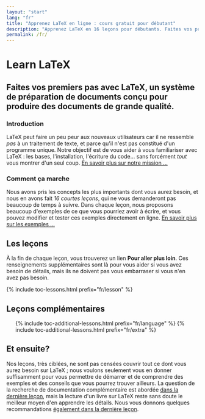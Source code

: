 ```yaml
---
layout: "start"
lang: "fr"
title: "Apprenez LaTeX en ligne : cours gratuit pour débutant"
description: "Apprenez LaTeX en 16 leçons pour débutants. Faites vos premiers pas avec LaTeX, un système de préparation de documents conçu pour produire des documents de grande qualité."
permalink: /fr/
---
```


# Learn LaTeX

<h2 class="heading__introduction">Faites vos premiers pas avec LaTeX, un système de préparation de documents conçu pour produire des documents de grande qualité.</h2>

<div
  class="text-columns">
  <section>
    <h3 class="text-columns__heading">Introduction</h3>
    <p>LaTeX peut faire un peu peur aux nouveaux utilisateurs car il ne ressemble
       <em>pas</em> à un traitement de texte, et parce qu'il n'est pas constitué
       d'un programme unique. Notre objectif est de vous aider à vous familiariser
       avec LaTeX : les bases, l'installation, l'écriture du code&hellip;  sans
       forcément <em>tout</em> vous montrer d'un seul coup.
       <a href="./mission">En savoir plus sur notre mission &hellip;</a></p>
  </section>
  <section>
    <h3 class="text-columns__heading">Comment ça marche</h3>
      <p>Nous avons pris les concepts les plus importants dont vous aurez besoin,
         et nous en avons fait <em>16 courtes leçons</em>, qui ne vous demanderont
         pas beaucoup de temps à suivre. Dans chaque leçon, nous proposons
         beaucoup d'exemples de ce que vous pourriez avoir à écrire, et vous pouvez
         modifier et tester ces exemples directement en ligne.
         <a href="./help#examples">En savoir plus sur les exemples &hellip;</a></p>
  </section>
</div>

<h2 class="heading__toc" id="toc">Les leçons</h2>

<p class="paragraph__toc">À la fin de chaque leçon, vous trouverez un lien <b>Pour aller plus loin</b>. Ces renseignements supplémentaires sont là pour vous aider si vous avez besoin de détails, mais ils ne doivent pas vous embarraser si vous n'en avez pas besoin.</p>

{% include toc-lessons.html prefix="fr/lesson" %}

<h2 class="heading__toc">Leçons complémentaires</h2>
<ul class="lessons-toc">
  {% include toc-additional-lessons.html prefix="fr/language" %}
  {% include toc-additional-lessons.html prefix="fr/extra" %}
</ul>


## Et ensuite?

Nos leçons, très ciblées, ne sont pas censées couvrir tout ce dont vous aurez besoin sur LaTeX ; nous voulons seulement vous en donner suffisamment pour vous permettre de démarrer et de comprendre des exemples et des conseils que vous pourrez trouver ailleurs. La question de la recherche de documentation complémentaire est abordée [dans la dernière leçon](./lesson-16), mais la lecture d'un livre sur LaTeX reste sans doute le meilleur moyen d'en apprendre les détails. Nous vous donnons quelques recommandations [également dans la dernière leçon](./lesson-16).
